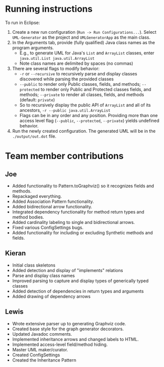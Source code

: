 # Running instructions
To run in Eclipse:
1. Create a new run configuration (`Run -> Run Configurations...`). Select `UML-Generator` as the project and `UMLGeneratorApp` as the main class.
2. In the Arguments tab, provide (fully qualified) Java class names as the program arguments.
    * E.g., to generate UML for Java's `List` and `ArrayList` classes, enter
        `java.util.List java.util.ArrayList`
    * Note class names are delimited by spaces (no commas)
3.  There are several flags to modify behavior:
    * `-r` or `--recursive` to recursively parse and display classes discovered while parsing the provided classes
    * `--public` to render only Public classes, fields, and methods; `--protected` to render only Public and Protected classes fields, and methods; `--private` to render all classes, fields, and methods (default: `private`)
    * So to recursively display the public API of `ArrayList` and all of its ancestors,
        `-r --public java.util.ArrayList`
    * Flags can be in any order and any position. Providing more than one access level flag (`--public`, `--protected`, `--private`) yields undefined behavior.
4. Run the newly created configuration. The generated UML will be in the `./output/out.dot` file.


# Team member contributions
## Joe
* Added functionality to Pattern.toGraphviz() so it recognizes fields and methods.
* Repackaged everything.
* Added Association Pattern functionality.
* Added bidirectional arrow functionality.
* Integrated dependency functionality for method return types and method bodies.
* Added cardinality labeling to single and bidirectional arrows.
* Fixed various ConfigSettings bugs.
* Added functionality for including or excluding Synthetic methods and fields.


## Kieran
* Initial class skeletons
* Added detection and display of "implements" relations
* Parse and display class names
* Improved parsing to capture and display types of generically typed classes
* Added detection of dependencies in return types and arguments
* Added drawing of dependency arrows


## Lewis
* Wrote extensive parser up to generating Graphviz code.
* Created base style for the graph generator decorators.
* Updated Javadoc comments.
* Implemented inheritance arrows and changed labels to HTML.
* Implemented access-level field/method hiding.
* Master UML maker/curator.
* Created ConfigSettings
* Created the Inheritance Pattern

